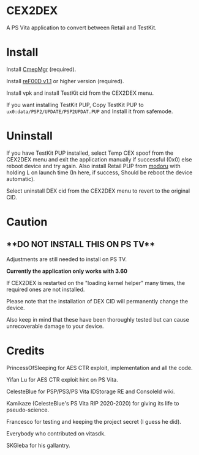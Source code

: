 # CEX2DEX

A PS Vita application to convert between Retail and TestKit.

# Install

Install [CmepMgr](https://github.com/Princess-of-Sleeping/CmepMgr/releases) (required).

Install [reF00D v1.1](https://github.com/dots-tb/reF00D/releases/) or higher version (required).

Install vpk and install TestKit cid from the CEX2DEX menu.

If you want installing TestKit PUP, Copy TestKit PUP to `ux0:data/PSP2/UPDATE/PSP2UPDAT.PUP` and Install it from safemode.

# Uninstall

If you have TestKit PUP installed, select Temp CEX spoof from the CEX2DEX menu and exit the application manually if successful (0x0) else reboot device and try again. Also install Retail PUP from [modoru](https://github.com/TheOfficialFloW/modoru/releases) with holding L on launch time (In here, if success, Should be reboot the device automatic).

Select uninstall DEX cid from the CEX2DEX menu to revert to the original CID.

# Caution

<h2>**DO NOT INSTALL THIS ON PS TV**</h2>

Adjustments are still needed to install on PS TV.

**Currently the application only works with 3.60**

If CEX2DEX is restarted on the "loading kernel helper" many times, the required ones are not installed.

Please note that the installation of DEX CID will permanently change the device.

Also keep in mind that these have been thoroughly tested but can cause unrecoverable damage to your device.

# Credits

PrincessOfSleeping for AES CTR exploit, implementation and all the code.

Yifan Lu for AES CTR exploit hint on PS Vita.

CelesteBlue for PSP/PS3/PS Vita IDStorage RE and ConsoleId wiki.

Kamikaze (CelesteBlue's PS Vita RIP 2020-2020) for giving its life to pseudo-science.

Francesco for testing and keeping the project secret (I guess he did).

Everybody who contributed on vitasdk.

SKGleba for his gallantry.
